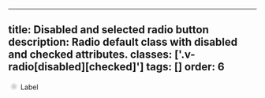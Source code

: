 <!--
 *              © 2025 Visa
 *
 * Licensed under the Apache License, Version 2.0 (the "License");
 * you may not use this file except in compliance with the License.
 * You may obtain a copy of the License at
 *
 *         http://www.apache.org/licenses/LICENSE-2.0
 *
 * Unless required by applicable law or agreed to in writing, software
 * distributed under the License is distributed on an "AS IS" BASIS,
 * WITHOUT WARRANTIES OR CONDITIONS OF ANY KIND, either express or implied.
 * See the License for the specific language governing permissions and
 * limitations under the License.
 *
 -->
---
title: Disabled and selected radio button
description: Radio default class with disabled and checked attributes.
classes: ['.v-radio[disabled][checked]']
tags: []
order: 6
---

<div class="v-flex v-align-items-center v-gap-2">
  <input checked="" class="v-radio" disabled="" id="radio-disabled-checked" name="radio-test-5" type="radio"/>
  <label class="v-label v-typography-label-large" for="radio-disabled-checked">
    Label
  </label>
</div>
